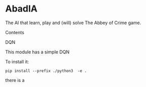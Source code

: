 # AbadIA

The AI that learn, play and (will) solve The Abbey of Crime game. 

Contents

DQN 

This module has a simple DQN

To install it: 

`pip install --prefix ./python3  -e .`

there is a 

